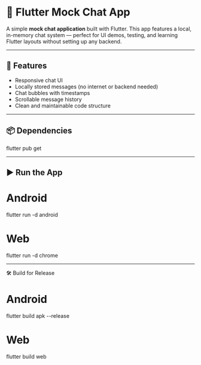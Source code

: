 # 💬 Flutter Mock Chat App

A simple **mock chat application** built with Flutter. This app features a local, in-memory chat system — perfect for UI demos, testing, and learning Flutter layouts without setting up any backend.

---

## 🚀 Features

- Responsive chat UI
- Locally stored messages (no internet or backend needed)
- Chat bubbles with timestamps
- Scrollable message history
- Clean and maintainable code structure

---

## 📦 Dependencies

flutter pub get

---

## ▶️ Run the App

# Android

flutter run -d android

# Web

flutter run -d chrome

---

🛠️ Build for Release

# Android

flutter build apk --release

# Web

flutter build web
